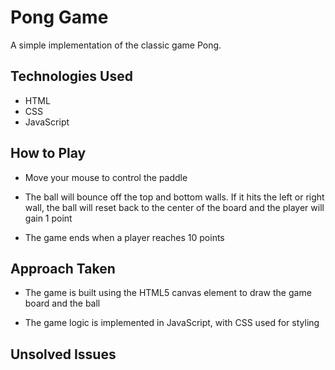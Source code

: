 # Pong Game

A simple implementation of the classic game Pong.

## Technologies Used

- HTML
- CSS
- JavaScript

## How to Play

- Move your mouse to control the paddle

- The ball will bounce off the top and bottom walls. If it hits the left or right wall, the ball will reset back to the center of the board and the player will gain 1 point

- The game ends when a player reaches 10 points

## Approach Taken

- The game is built using the HTML5 canvas element to draw the game board and the ball

- The game logic is implemented in JavaScript, with CSS used for styling

## Unsolved Issues

